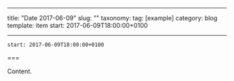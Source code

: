 
---
title: "Date 2017-06-09"
slug: ""
taxonomy:
tag: [example]
category: blog
template: item
start: 2017-06-09T18:00:00+0100

---

``start: 2017-06-09T18:00:00+0100``

===

Content.
